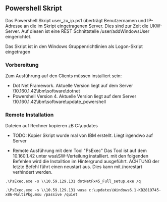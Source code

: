 ## Powershell Skript
Das Powershell Skript user_zu_ip.ps1 überträgt Benutzernamen und IP-Adresse an die im Skript eingetragenen Server.
Dies sind zur Zeit die UKW-Server. Auf diesen ist eine REST Schnittstelle /user/addWindowsUser eingerichtet.

Das Skript ist in den Windows Gruppenrichtlinien als Logon-Skript eingetragen


### Vorbereitung
Zum Ausführung auf den Clients müssen installiert sein:
- Dot Net Framework. Aktuelle Version liegt auf dem Server \\10.160.1.42\ibm\software\dotnet
- Powershell Version 4. Aktuelle Version liegt auf dem Server \\10.160.1.42\ibm\software\update_powershell


### Remote Installation
Dateien auf Rechner kopieren zB C:\updates
- TODO: Kopier Skript wurde mal von IBM erstellt. Liegt irgendwo auf Server

- Remote Ausführung mit dem Tool "PsExec"
Das Tool ist auf dem 10.160.1.42 unter wsa\SW-Verteilung installiert.
mit den folgenden Befehlen wird die Installtion im Hintergrund ausgeführt.
ACHTUNG der letzte Befehl führt einen neustart aus. Dies kann mit /norestart verhindert werden.

```
.\PsExec.exe -s \\10.59.129.131 dotNetFx45_Full_setup.exe /q

.\PsExec.exe -s \\10.59.129.131 wusa c:\updates\Windows6.1-KB2819745-x86-MultiPkg.msu /passive /quiet
```
